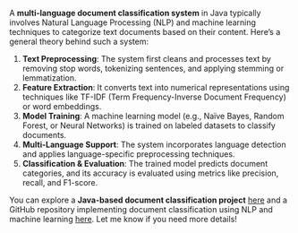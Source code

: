 A **multi-language document classification system** in Java typically involves Natural Language Processing (NLP) and machine learning techniques to categorize text documents based on their content. Here’s a general theory behind such a system:

1. **Text Preprocessing**: The system first cleans and processes text by removing stop words, tokenizing sentences, and applying stemming or lemmatization.
2. **Feature Extraction**: It converts text into numerical representations using techniques like TF-IDF (Term Frequency-Inverse Document Frequency) or word embeddings.
3. **Model Training**: A machine learning model (e.g., Naïve Bayes, Random Forest, or Neural Networks) is trained on labeled datasets to classify documents.
4. **Multi-Language Support**: The system incorporates language detection and applies language-specific preprocessing techniques.
5. **Classification & Evaluation**: The trained model predicts document categories, and its accuracy is evaluated using metrics like precision, recall, and F1-score.

You can explore a **Java-based document classification project** [here](https://codingtechroom.com/tutorial/java-document-classification-machine-learning-java) and a GitHub repository implementing document classification using NLP and machine learning [here](https://github.com/saurabh1907/document-classification-ml-nlp). Let me know if you need more details!

